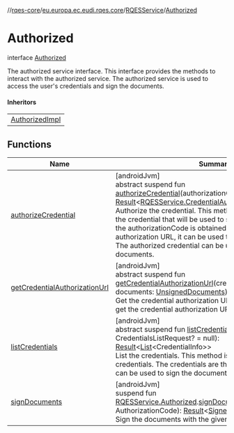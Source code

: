 //[rqes-core](../../../../index.md)/[eu.europa.ec.eudi.rqes.core](../../index.md)/[RQESService](../index.md)/[Authorized](index.md)

# Authorized

interface [Authorized](index.md)

The authorized service interface. This interface provides the methods to interact with the authorized service. The authorized service is used to access the user's credentials and sign the documents.

#### Inheritors

| |
|---|
| [AuthorizedImpl](../../-r-q-e-s-service-impl/-authorized-impl/index.md) |

## Functions

| Name | Summary |
|---|---|
| [authorizeCredential](authorize-credential.md) | [androidJvm]<br>abstract suspend fun [authorizeCredential](authorize-credential.md)(authorizationCode: AuthorizationCode): [Result](https://kotlinlang.org/api/latest/jvm/stdlib/kotlin/-result/index.html)&lt;[RQESService.CredentialAuthorized](../-credential-authorized/index.md)&gt;<br>Authorize the credential. This method is used to authorize the credential that will be used to sign the documents. Once the authorizationCode is obtained using the credential authorization URL, it can be used to authorize the credential. The authorized credential can be used to sign the documents. |
| [getCredentialAuthorizationUrl](get-credential-authorization-url.md) | [androidJvm]<br>abstract suspend fun [getCredentialAuthorizationUrl](get-credential-authorization-url.md)(credential: CredentialInfo, documents: [UnsignedDocuments](../../-unsigned-documents/index.md)): [Result](https://kotlinlang.org/api/latest/jvm/stdlib/kotlin/-result/index.html)&lt;HttpsUrl&gt;<br>Get the credential authorization URL. This method is used to get the credential authorization URL. |
| [listCredentials](list-credentials.md) | [androidJvm]<br>abstract suspend fun [listCredentials](list-credentials.md)(request: CredentialsListRequest? = null): [Result](https://kotlinlang.org/api/latest/jvm/stdlib/kotlin/-result/index.html)&lt;[List](https://kotlinlang.org/api/latest/jvm/stdlib/kotlin.collections/-list/index.html)&lt;CredentialInfo&gt;&gt;<br>List the credentials. This method is used to list the credentials. The credentials are the user's credentials that can be used to sign the documents. |
| [signDocuments](../../sign-documents.md) | [androidJvm]<br>suspend fun [RQESService.Authorized](index.md).[signDocuments](../../sign-documents.md)(authorizationCode: AuthorizationCode): [Result](https://kotlinlang.org/api/latest/jvm/stdlib/kotlin/-result/index.html)&lt;[SignedDocuments](../../-signed-documents/index.md)&gt;<br>Sign the documents with the given authorization code. |
